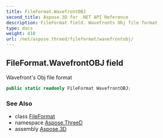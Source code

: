 ```yaml
---
title: FileFormat.WavefrontOBJ
second_title: Aspose.3D for .NET API Reference
description: FileFormat field. Wavefronts Obj file format
type: docs
weight: 410
url: /net/aspose.threed/fileformat/wavefrontobj/
---
```

## FileFormat.WavefrontOBJ field

Wavefront's Obj file format

```csharp
public static readonly FileFormat WavefrontOBJ;
```

### See Also

* class [FileFormat](../)
* namespace [Aspose.ThreeD](../../fileformat/)
* assembly [Aspose.3D](../../../)


